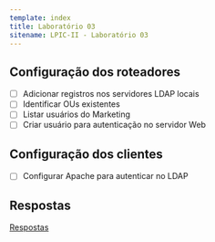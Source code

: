 ```yaml
---
template: index
title: Laboratório 03
sitename: LPIC-II - Laboratório 03
---
```


## Configuração dos roteadores

* [ ] Adicionar registros nos servidores LDAP locais
* [ ] Identificar OUs existentes
* [ ] Listar usuários do Marketing
* [ ] Criar usuário para autenticação no servidor Web

## Configuração dos clientes

* [ ] Configurar Apache para autenticar no LDAP

## Respostas

[Respostas](respostas01.md)

